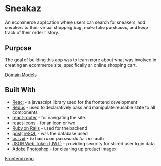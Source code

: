 <h1>Sneakaz</h1>

An ecommerce application where users can search for sneakers, add sneakers to their virtual shopping bag, make fake purchases, and keep track of their order history.

## Purpose

The goal of building this app was to learn more about what was involved in creating an ecommerce site, specifically an online shopping cart.

[Domain Models](https://drive.google.com/open?id=1A7cygW4uWfUxVCnP1dp1xqJVrCDoRad2)

## Built With

* [React](https://reactjs.org/) - a javascript library used for the frontend development
* [Redux](https://redux.js.org/) - used to declaratively pass and manipulate reusable state to all components
* [react-router](https://reacttraining.com/react-router/) - for navigating the site.
* [react-icons](https://www.npmjs.com/package/react-icons) - for an icon or two
* [Ruby on Rails](https://rubyonrails.org/) - used for the backend
* [postgreSQL](https://www.postgresql.org/) - was the database used
* [bcrypt](https://rubygems.org/gems/bcrypt/versions/3.1.12) - to hash user passwords for real auth
* [JSON Web Token (JWT)](https://rubygems.org/gems/jwt/versions/1.5.4) - providing security for stored user login data
* [Adobe Photoshop](https://www.adobe.com/products/photoshop.html) - for cleaning up product images


[Frontend repo](https://github.com/jeff-gosselin/sneakaz_front)

